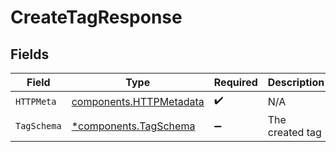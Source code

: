 # CreateTagResponse


## Fields

| Field                                                              | Type                                                               | Required                                                           | Description                                                        |
| ------------------------------------------------------------------ | ------------------------------------------------------------------ | ------------------------------------------------------------------ | ------------------------------------------------------------------ |
| `HTTPMeta`                                                         | [components.HTTPMetadata](../../models/components/httpmetadata.md) | :heavy_check_mark:                                                 | N/A                                                                |
| `TagSchema`                                                        | [*components.TagSchema](../../models/components/tagschema.md)      | :heavy_minus_sign:                                                 | The created tag                                                    |